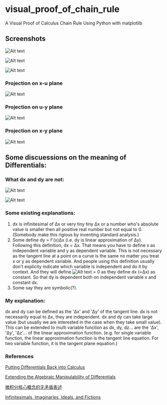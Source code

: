 # visual_proof_of_chain_rule
A Visual Proof of Calculus Chain Rule Using Python with matplotlib

## Screenshots
![Alt text](https://latex.codecogs.com/svg.latex?\Large&amp;space%3Bu%3Dx%5E2)

![Alt text](https://latex.codecogs.com/svg.latex?\Large&amp;space%3By%3Du%5E2)

![Alt text](images/xuy.png)

### Projection on x-u plane
![Alt text](images/xu.png)

### Projection on u-y plane
![Alt text](images/uy.png)

### Projection on x-y plane
![Alt text](images/xy.png)

## Some discuessions on the meaning of Differentials:

### What dx and dy are not:
![Alt text](https://latex.codecogs.com/svg.latex?dx%20%20\neq%20\lim_{\Delta%20x%20\to%200}%20\Delta%20x)

![Alt text](https://latex.codecogs.com/svg.latex?dy%20%20\neq%20\lim_{\Delta%20x%20\to%200}%20\Delta%20y)

### Some existing explanations:
1. dx is infinitesimal of Δx or very tiny tiny Δx or a number who's absolute value is smaller then all positive real number but not equal to 0. (Somebody make this rigious by inventing standard analysis.)
2. Some define dy = f'(x)Δx (i.e. dy is linear approximation of Δy). Following this definition, dx = Δx. That means you have to define x as independent variable and y as dependent variable. This is not necessary as the tangent line at a point on a curve is the same no matter you treat x or y as dependent variable. And people using this definition usually don't explicity indicate which variable is independent and do it by context. And they will define ![Alt text](https://latex.codecogs.com/svg.latex?d^2x) = 0 as they define dx (=Δx) as constant. So that dy is dependent both on independent variable x and constant dx.
3. Some say they are symbolic(?).

### My explanation:
dx and dy can be defined as the 'Δx' and 'Δy' of the tangent line. dx is not necessarily equal to Δx, they are independent. dx and dy can take large value (but usually we are interested in the case when they take small value). This can be extended to multi variable function as dx, dy, dz... are the 'Δx', 'Δy', 'Δz'... of the linear approximation function. (e.g. for single variable function, the linear approximation function is the tangent line equation. For two variable function, it is the tangent plane equation.)

### References
[Putting Differentials Back into Calculus](http://math.oregonstate.edu/bridge/papers/differentials.pdf)

[Extending the Algebraic Manipulability of Differentials](https://arxiv.org/pdf/1801.09553.pdf)

[微积分核心概念的无矛盾表述](https://www.google.com.hk/url?sa=t&rct=j&q=&esrc=s&source=web&cd=2&ved=0ahUKEwisrNe7q6XZAhUEUrwKHdNDBigQFggsMAE&url=http%3A%2F%2Fwww.escience.cn%2Fsystem%2Fdownload%2F80617&usg=AOvVaw18t0VxKvIe1B92MrvSnkZ6)

[Infinitesimals, Imaginaries, Ideals, and Fictions](https://arxiv.org/ftp/arxiv/papers/1304/1304.2137.pdf)
